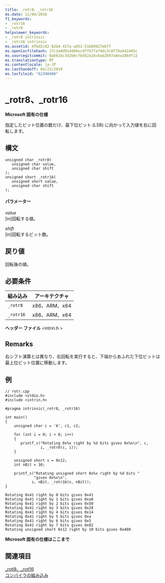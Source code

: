 ```yaml
---
title: _rotr8、_rotr16
ms.date: 11/04/2016
f1_keywords:
- _rotr16
- _rotr8
helpviewer_keywords:
- _rotr8 intrinsic
- _rotr16 intrinsic
ms.assetid: dfbd2c82-82b4-427a-ad52-51609027ebff
ms.openlocfilehash: 27c3a9d914d04ecdffb7fa74dc3c8f79a442445c
ms.sourcegitcommit: 0ab61bc3d2b6cfbd52a16c6ab2b97a8ea1864f12
ms.translationtype: MT
ms.contentlocale: ja-JP
ms.lasthandoff: 04/23/2019
ms.locfileid: "62390400"
---
```

# <a name="rotr8-rotr16"></a>_rotr8、_rotr16

**Microsoft 固有の仕様**

指定したビット位置の数だけ、最下位ビット (LSB) に向かって入力値を右に回転します。

## <a name="syntax"></a>構文

```
unsigned char _rotr8(
   unsigned char value,
   unsigned char shift
);
unsigned short _rotr16(
   unsigned short value,
   unsigned char shift
);
```

#### <a name="parameters"></a>パラメーター

*value*<br/>
[in]回転する値。

*shift*<br/>
[in]回転するビット数。

## <a name="return-value"></a>戻り値

回転後の値。

## <a name="requirements"></a>必要条件

|組み込み|アーキテクチャ|
|---------------|------------------|
|`_rotr8`|x86、ARM、x64|
|`_rotr16`|x86、ARM、x64|

**ヘッダー ファイル** \<intrin.h >

## <a name="remarks"></a>Remarks

右シフト演算とは異なり、右回転を実行すると、下端からあふれた下位ビットは最上位ビット位置に移動します。

## <a name="example"></a>例

```
// rotr.cpp
#include <stdio.h>
#include <intrin.h>

#pragma intrinsic(_rotr8, _rotr16)

int main()
{
    unsigned char c = 'A', c1, c2;

    for (int i = 0; i < 8; i++)
    {
       printf_s("Rotating 0x%x right by %d bits gives 0x%x\n", c,
                i, _rotr8(c, i));
    }

    unsigned short s = 0x12;
    int nBit = 10;

    printf_s("Rotating unsigned short 0x%x right by %d bits "
             "gives 0x%x\n",
            s, nBit, _rotr16(s, nBit));
}
```

```Output
Rotating 0x41 right by 0 bits gives 0x41
Rotating 0x41 right by 1 bits gives 0xa0
Rotating 0x41 right by 2 bits gives 0x50
Rotating 0x41 right by 3 bits gives 0x28
Rotating 0x41 right by 4 bits gives 0x14
Rotating 0x41 right by 5 bits gives 0xa
Rotating 0x41 right by 6 bits gives 0x5
Rotating 0x41 right by 7 bits gives 0x82
Rotating unsigned short 0x12 right by 10 bits gives 0x480
```

**Microsoft 固有の仕様はここまで**

## <a name="see-also"></a>関連項目

[_rotl8、_rotl16](../intrinsics/rotl8-rotl16.md)<br/>
[コンパイラの組み込み](../intrinsics/compiler-intrinsics.md)